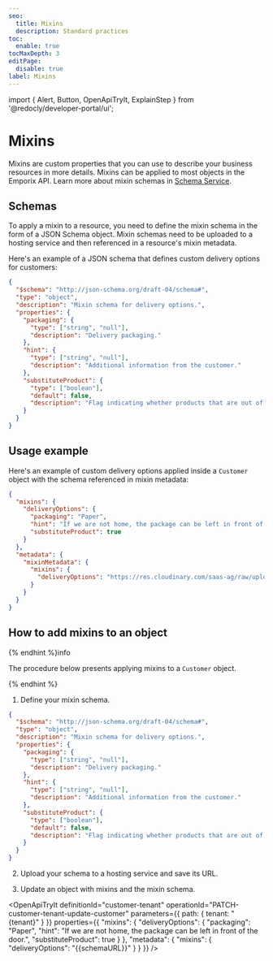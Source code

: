 ```yaml
---
seo:
  title: Mixins
  description: Standard practices
toc:
  enable: true
tocMaxDepth: 3
editPage:
  disable: true
label: Mixins
---
```


import {
  Alert,
  Button,
  OpenApiTryIt,
  ExplainStep
 } from '@redocly/developer-portal/ui';

# Mixins

Mixins are custom properties that you can use to describe your business resources in more details. Mixins can be applied to most objects in the Emporix API.
Learn more about mixin schemas in [Schema Service](https://developer.emporix.io/docs/openapi/schema/).

## Schemas

To apply a mixin to a resource, you need to define the mixin schema in the form of a JSON Schema object. Mixin schemas need to be uploaded to a hosting service and then referenced in a resource's mixin metadata.

Here's an example of a JSON schema that defines custom delivery options for customers:

```json
{
  "$schema": "http://json-schema.org/draft-04/schema#",
  "type": "object",
  "description": "Mixin schema for delivery options.",
  "properties": {
    "packaging": {
      "type": ["string", "null"],
      "description": "Delivery packaging."
    },
    "hint": {
      "type": ["string", "null"],
      "description": "Additional information from the customer."
    },
    "substituteProduct": {
      "type": ["boolean"],
      "default": false,
      "description": "Flag indicating whether products that are out of stock can be substituted."
    }
  }
}
```

## Usage example

Here's an example of custom delivery options applied inside a `Customer` object with the schema referenced in mixin metadata:

```json
{
  "mixins": {
    "deliveryOptions": {
      "packaging": "Paper",
      "hint": "If we are not home, the package can be left in front of the door.",
      "substituteProduct": true
    }
  },
  "metadata": {
    "mixinMetadata": {
      "mixins": {
        "deliveryOptions": "https://res.cloudinary.com/saas-ag/raw/upload/schemata/deliveryOptionsMixIn.v6.json"
      }
    }
  }
}
```

## How to add mixins to an object

{% endhint %}info

The procedure below presents applying mixins to a `Customer` object.

{% endhint %}

1. Define your mixin schema.

```json
{
  "$schema": "http://json-schema.org/draft-04/schema#",
  "type": "object",
  "description": "Mixin schema for delivery options.",
  "properties": {
    "packaging": {
      "type": ["string", "null"],
      "description": "Delivery packaging."
    },
    "hint": {
      "type": ["string", "null"],
      "description": "Additional information from the customer."
    },
    "substituteProduct": {
      "type": ["boolean"],
      "default": false,
      "description": "Flag indicating whether products that are out of stock can be substituted."
    }
  }
}
```

2. Upload your schema to a hosting service and save its URL.

3. Update an object with mixins and the mixin schema.

<OpenApiTryIt
  definitionId="customer-tenant"
  operationId="PATCH-customer-tenant-update-customer"
  parameters={{
    path: {
      tenant: "{tenant}"
      }
    }}
  properties={{
    "mixins": {
        "deliveryOptions": {
            "packaging": "Paper",
            "hint": "If we are not home, the package can be left in front of the door.",
            "substituteProduct": true
        }
    },
    "metadata": {
        "mixins": {
            "deliveryOptions": "{{schemaURL}}"
        }
    }
  }}
/>
